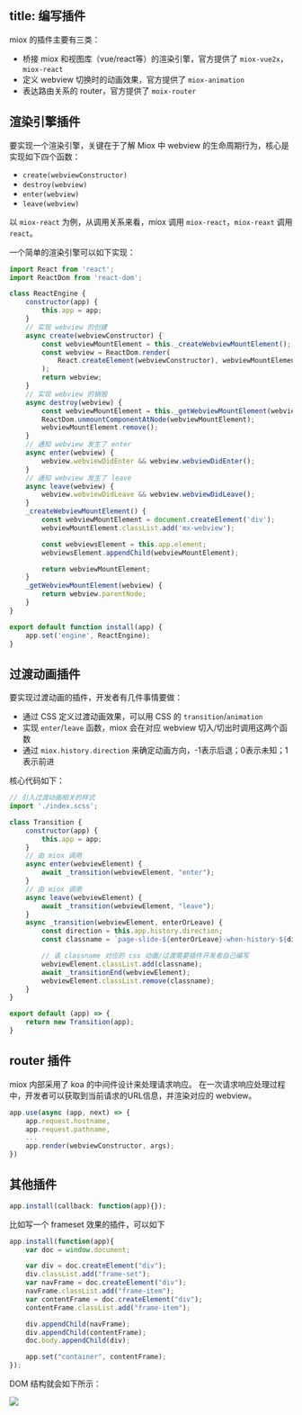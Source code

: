 title: 编写插件
---

miox 的插件主要有三类：

- 桥接 miox 和视图库（vue/react等）的渲染引擎，官方提供了 `miox-vue2x`，`miox-react`
- 定义 webview 切换时的动画效果，官方提供了 `miox-animation`
- 表达路由关系的 router，官方提供了 `moix-router`

## 渲染引擎插件

要实现一个渲染引擎，关键在于了解 Miox 中 webview 的生命周期行为，核心是实现如下四个函数：

- `create(webviewConstructor)`
- `destroy(webview)`
- `enter(webview)`
- `leave(webview)`

以 `miox-react` 为例，从调用关系来看，miox 调用 `miox-react`，`miox-reaxt` 调用 `react`。

一个简单的渲染引擎可以如下实现：

```javascript
import React from 'react';
import ReactDom from 'react-dom';

class ReactEngine {
    constructor(app) {
        this.app = app;
    }
    // 实现 webview 的创建
    async create(webviewConstructor) {
        const webviewMountElement = this._createWebviewMountElement();
        const webview = ReactDom.render(
            React.createElement(webviewConstructor), webviewMountElement
        );
        return webview;
    }
    // 实现 webview 的销毁
    async destroy(webview) {
        const webviewMountElement = this._getWebviewMountElement(webview);
        ReactDom.unmountComponentAtNode(webviewMountElement);
        webviewMountElement.remove();
    }
    // 通知 webview 发生了 enter
    async enter(webview) {
        webview.webviewDidEnter && webview.webviewDidEnter();
    }
    // 通知 webview 发生了 leave
    async leave(webview) {
        webview.webviewDidLeave && webview.webviewDidLeave();
    }
    _createWebviewMountElement() {
        const webviewMountElement = document.createElement('div');
        webviewMountElement.classList.add('mx-webview');

        const webviewsElement = this.app.element;
        webviewsElement.appendChild(webviewMountElement);

        return webviewMountElement;
    }
    _getWebviewMountElement(webview) {
        return webview.parentNode;
    }
}

export default function install(app) {
    app.set('engine', ReactEngine);
}
```

## 过渡动画插件

要实现过渡动画的插件，开发者有几件事情要做：

- 通过 CSS 定义过渡动画效果，可以用 CSS 的 `transition`/`animation`
- 实现 `enter`/`leave` 函数，miox 会在对应 webview 切入/切出时调用这两个函数
- 通过 `miox.history.direction` 来确定动画方向，-1表示后退；0表示未知；1表示前进

核心代码如下：

```javascript
// 引入过渡动画相关的样式
import './index.scss';

class Transition {
    constructor(app) {
        this.app = app;
    }
    // 由 miox 调用
    async enter(webviewElement) {
        await _transition(webviewElement, "enter");
    }
    // 由 miox 调用
    async leave(webviewElement) {
        await _transition(webviewElement, "leave");
    }
    async _transition(webviewElement, enterOrLeave) {
        const direction = this.app.history.direction;
        const classname = `page-slide-${enterOrLeave}-when-history-${direction}`;

        // 该 classname 对应的 css 动画/过渡需要插件开发者自己编写
        webviewElement.classList.add(classname);
        await _transitionEnd(webviewElement);
        webviewElement.classList.remove(classname);
    }
}

export default (app) => {
    return new Transition(app);
}
```

## router 插件

miox 内部采用了 koa 的中间件设计来处理请求响应。
在一次请求响应处理过程中，开发者可以获取到当前请求的URL信息，并渲染对应的 webview。

```javascript
app.use(async (app, next) => {
    app.request.hostname,
    app.request.pathname,
    ...
    app.render(webviewConstructor, args);
})
```

## 其他插件

```javascript
app.install(callback: function(app){});
```

比如写一个 frameset 效果的插件，可以如下

```javascript
app.install(function(app){
    var doc = window.document;

    var div = doc.createElement("div");
    div.classList.add("frame-set");
    var navFrame = doc.createElement("div");
    navFrame.classList.add("frame-item");
    var contentFrame = doc.createElement("div");
    contentFrame.classList.add("frame-item");

    div.appendChild(navFrame);
    div.appendChild(contentFrame);
    doc.body.appendChild(div);

    app.set("container", contentFrame);
});
```

DOM 结构就会如下所示：

![](https://pic.51zhangdan.com/u51/storage/b9/ba2ca210-e955-8ac2-fa4c-446e96b7d4c9.png)
